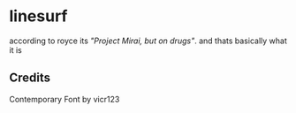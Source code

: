 # linesurf
according to royce its *"Project Mirai, but on drugs"*. and thats basically what it is 

## Credits
Contemporary Font by vicr123
